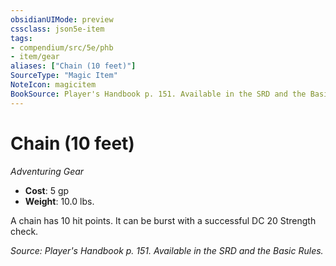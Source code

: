 ```yaml
---
obsidianUIMode: preview
cssclass: json5e-item
tags:
- compendium/src/5e/phb
- item/gear
aliases: ["Chain (10 feet)"]
SourceType: "Magic Item"
NoteIcon: magicitem
BookSource: Player's Handbook p. 151. Available in the SRD and the Basic Rules.
---
```

# Chain (10 feet)
*Adventuring Gear*  

- **Cost**: 5 gp
- **Weight**: 10.0 lbs.

A chain has 10 hit points. It can be burst with a successful DC 20 Strength check.

*Source: Player's Handbook p. 151. Available in the SRD and the Basic Rules.*